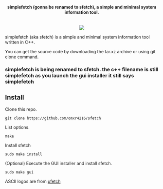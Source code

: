 <p align="center">
  <b>simplefetch (gonna be renamed to sfetch), a simple and minimal system information tool. </b><br>
  <br><br>
  <img src="https://github.com/omxr4216/simplefetch/blob/main/assets/asset.png?raw=true">
</p>

simplefetch (aka sfetch) is a simple and minimal system information tool written in C++.

You can get the source code by downloading the tar.xz archive or using git clone command.

### simplefetch is being renamed to sfetch. the c++ filename is still simplefetch as you launch the gui installer it still says simplefetch

## Install
Clone this repo.
```
git clone https://github.com/omxr4216/sfetch
```
List options.
```
make
```
Install sfetch 
```
sudo make install
```
(Optional) Execute the GUI installer and install sfetch.
```
sudo make gui
```

ASCII logos are from [ufetch](https://gitlab.com/jschx/ufetch)
